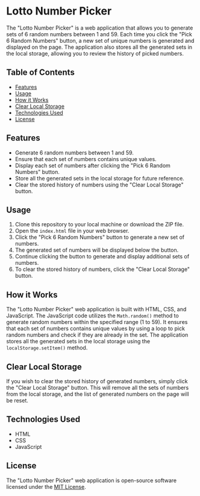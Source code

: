 # Lotto Number Picker


The "Lotto Number Picker" is a web application that allows you to generate sets of 6 random numbers between 1 and 59. Each time you click the "Pick 6 Random Numbers" button, a new set of unique numbers is generated and displayed on the page. The application also stores all the generated sets in the local storage, allowing you to review the history of picked numbers.

## Table of Contents

- [Features](#features)
- [Usage](#usage)
- [How it Works](#how-it-works)
- [Clear Local Storage](#clear-local-storage)
- [Technologies Used](#technologies-used)
- [License](#license)

## Features

- Generate 6 random numbers between 1 and 59.
- Ensure that each set of numbers contains unique values.
- Display each set of numbers after clicking the "Pick 6 Random Numbers" button.
- Store all the generated sets in the local storage for future reference.
- Clear the stored history of numbers using the "Clear Local Storage" button.

## Usage

1. Clone this repository to your local machine or download the ZIP file.
2. Open the `index.html` file in your web browser.
3. Click the "Pick 6 Random Numbers" button to generate a new set of numbers.
4. The generated set of numbers will be displayed below the button.
5. Continue clicking the button to generate and display additional sets of numbers.
6. To clear the stored history of numbers, click the "Clear Local Storage" button.

## How it Works

The "Lotto Number Picker" web application is built with HTML, CSS, and JavaScript. The JavaScript code utilizes the `Math.random()` method to generate random numbers within the specified range (1 to 59). It ensures that each set of numbers contains unique values by using a loop to pick random numbers and check if they are already in the set. The application stores all the generated sets in the local storage using the `localStorage.setItem()` method.

## Clear Local Storage

If you wish to clear the stored history of generated numbers, simply click the "Clear Local Storage" button. This will remove all the sets of numbers from the local storage, and the list of generated numbers on the page will be reset.

## Technologies Used

- HTML
- CSS
- JavaScript

## License

The "Lotto Number Picker" web application is open-source software licensed under the [MIT License](LICENSE).


